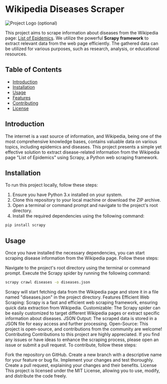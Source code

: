 # Wikipedia Diseases Scraper

![Project Logo](link_to_your_logo.png) (optional)

This project aims to scrape information about diseases from the Wikipedia page: [List of Epidemics](https://en.wikipedia.org/wiki/List_of_epidemics). We utilize the powerful **Scrapy framework** to extract relevant data from the web page efficiently. The gathered data can be utilized for various purposes, such as research, analysis, or educational resources.

## Table of Contents

- [Introduction](#introduction)
- [Installation](#installation)
- [Usage](#usage)
- [Features](#features)
- [Contributing](#contributing)
- [License](#license)

## Introduction

The internet is a vast source of information, and Wikipedia, being one of the most comprehensive knowledge bases, contains valuable data on various topics, including epidemics and diseases. This project presents a simple yet effective solution to extract disease-related information from the Wikipedia page "List of Epidemics" using Scrapy, a Python web scraping framework.

## Installation

To run this project locally, follow these steps:

1. Ensure you have Python 3.x installed on your system.
2. Clone this repository to your local machine or download the ZIP archive.
3. Open a terminal or command prompt and navigate to the project's root directory.
4. Install the required dependencies using the following command:

```bash
pip install scrapy
```
## Usage
Once you have installed the necessary dependencies, you can start scraping disease information from the Wikipedia page. Follow these steps:

Navigate to the project's root directory using the terminal or command prompt.
Execute the Scrapy spider by running the following command:

```bash
scrapy crawl diseases -o diseases.json
```


Scrapy will start fetching data from the Wikipedia page and store it in a file named "diseases.json" in the project directory.
Features
Efficient Web Scraping: Scrapy is a fast and efficient web scraping framework, ensuring quick data extraction from Wikipedia.
Customizable: The Scrapy spider can be easily customized to target different Wikipedia pages or extract specific information about diseases.
JSON Output: The scraped data is stored in a JSON file for easy access and further processing.
Open-Source: This project is open-source, and contributions from the community are welcome!
Contributing
Contributions to this project are highly appreciated. If you find any issues or have ideas to enhance the scraping process, please open an issue or submit a pull request. To contribute, follow these steps:

Fork the repository on GitHub.
Create a new branch with a descriptive name for your feature or bug fix.
Implement your changes and test thoroughly.
Create a pull request, explaining your changes and their benefits.
License
This project is licensed under the MIT License, allowing you to use, modify, and distribute the code freely.


